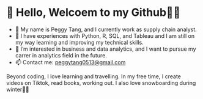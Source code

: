 # 👋 Hello, Welcoem to my Github👧🏻
- 👋 My name is Peggy Tang, and I currently work as supply chain analyst.
- 🌱 I have experiences with Python, R, SQL, and Tableau and I am still on my way learning and improving my technical skills. 
- 👀 I’m interested in business and data analytics, and I want to pursue my carrer in analytics field in the future. 
- 📫 Contact me: peggytang0513@gmail.com

Beyond coding, I love learning and travelling. In my free time, I create videos on Tiktok, read books, working out. I also love snowboarding during winter🏂🏻

<!---
peggytang0513/peggytang0513 is a ✨ special ✨ repository because its `README.md` (this file) appears on your GitHub profile.
You can click the Preview link to take a look at your changes.
--->
